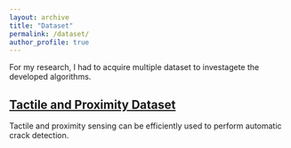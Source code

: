 ```yaml
---
layout: archive
title: "Dataset"
permalink: /dataset/
author_profile: true
---
```


For my research, I had to acquire multiple dataset to investagete the developed algorithms.

[Tactile and Proximity Dataset](tactileproximitydataset)
---------------	
Tactile and proximity sensing can be efficiently used to perform automatic crack detection. 

